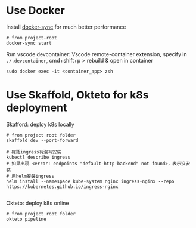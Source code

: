 # Use Docker

Install [docker-sync](https://github.com/EugenMayer/docker-sync) for much better performance

```
# from project-root
docker-sync start
```

Run vscode devcontainer: Vscode remote-container extension, specify in `./.devcontainer`, cmd+shift+p > rebuild & open in container

```
sudo docker exec -it <container_app> zsh
```

# Use Skaffold, Okteto for k8s deployment

Skafford: deploy k8s locally

```
# from project root folder
skaffold dev --port-forward

# 確認ingress有沒有安裝
kubectl describe ingress
# 如果出現 <error: endpoints "default-http-backend" not found>，表示沒安裝
# 用helm安裝ingress
helm install --namespace kube-system nginx ingress-nginx --repo https://kubernetes.github.io/ingress-nginx


```

Okteto: deploy k8s online

```
# from project root folder
okteto pipeline
```

